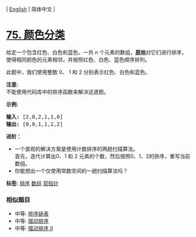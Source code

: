 | [English](README_EN.md) | 简体中文 |

# [75. 颜色分类](https://leetcode-cn.com/problems/sort-colors)
<p>给定一个包含红色、白色和蓝色，一共&nbsp;<em>n </em>个元素的数组，<strong><a href="https://baike.baidu.com/item/%E5%8E%9F%E5%9C%B0%E7%AE%97%E6%B3%95" target="_blank">原地</a></strong>对它们进行排序，使得相同颜色的元素相邻，并按照红色、白色、蓝色顺序排列。</p>

<p>此题中，我们使用整数 0、&nbsp;1 和 2 分别表示红色、白色和蓝色。</p>

<p><strong>注意:</strong><br>
不能使用代码库中的排序函数来解决这道题。</p>

<p><strong>示例:</strong></p>

<pre><strong>输入:</strong> [2,0,2,1,1,0]
<strong>输出:</strong> [0,0,1,1,2,2]</pre>

<p><strong>进阶：</strong></p>

<ul>
	<li>一个直观的解决方案是使用计数排序的两趟扫描算法。<br>
	首先，迭代计算出0、1 和 2 元素的个数，然后按照0、1、2的排序，重写当前数组。</li>
	<li>你能想出一个仅使用常数空间的一趟扫描算法吗？</li>
</ul>

**标签:**  [排序](https://leetcode-cn.com/tag/sort) [数组](https://leetcode-cn.com/tag/array) [双指针](https://leetcode-cn.com/tag/two-pointers) 
 ### 相似题目
- 中等:	[排序链表](https://leetcode-cn.com/problems/sort-list) 
- 中等:	[摆动排序](https://leetcode-cn.com/problems/wiggle-sort) 
- 中等:	[摆动排序 II](https://leetcode-cn.com/problems/wiggle-sort-ii) 
